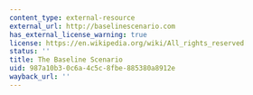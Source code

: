 ```yaml
---
content_type: external-resource
external_url: http://baselinescenario.com
has_external_license_warning: true
license: https://en.wikipedia.org/wiki/All_rights_reserved
status: ''
title: The Baseline Scenario
uid: 987a10b3-0c6a-4c5c-8fbe-885380a8912e
wayback_url: ''
---
```


